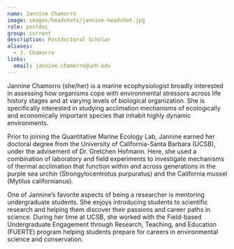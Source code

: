 ```yaml
---
name: Jannine Chamorro 
image: images/headshots/jannine-headshot.jpg
role: postdoc
group: current
description: Postdoctoral Scholar
aliases:
  - J. Chamorro 
links:
  email: jannine.chamorro@unh.edu
---
```


Jannine Chamorro (she/her) is a marine ecophysiologist broadly interested in assessing how organisms cope with environmental stressors across life history stages and at varying levels of biological organization. She is specifically interested in studying acclimation mechanisms of ecologically and economically important species that inhabit highly dynamic environments.

Prior to joining the Quantitative Marine Ecology Lab, Jannine earned her doctoral degree from the University of California-Santa Barbara (UCSB), under the advisement of Dr. Gretchen Hofmann. Here, she used a combination of laboratory and field experiments to investigate mechanisms of thermal acclimation that function within and across generations in the purple sea urchin (Strongylocentrotus purpuratus) and the California mussel (Mytilus californianus).

One of Jannine’s favorite aspects of being a researcher is mentoring undergraduate students. She enjoys introducing students to scientific research and helping them discover their passions and career paths in science. During her time at UCSB, she worked with the Field-based Undergraduate Engagement through Research, Teaching, and Education (FUERTE) program helping students prepare for careers in environmental science and conservation. 
